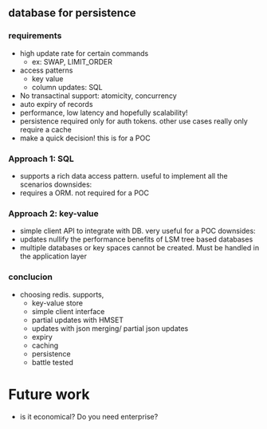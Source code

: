 ## database for persistence

### requirements
- high update rate for certain commands
    - ex: SWAP, LIMIT_ORDER
-  access patterns 
    - key value 
    - column updates: SQL
- No transactinal support: atomicity, concurrency
- auto expiry of records
- performance, low latency and hopefully scalability!
- persistence required only for auth tokens. other use cases really only require a cache
- make a quick decision! this is for a POC

### Approach 1: SQL
- supports a rich data access pattern. useful to implement all the scenarios
downsides:
- requires a ORM. not required for a POC

### Approach 2: key-value
- simple client API to integrate with DB. very useful for a POC
downsides:
- updates nullify the performance benefits of LSM tree based databases
- multiple databases or key spaces cannot be created. Must be handled in the application layer  

### conclucion
- choosing redis. supports,
    - key-value store
    - simple client interface
    - partial updates with HMSET
    - updates with json merging/ partial json updates
    - expiry
    - caching
    - persistence
    - battle tested

# Future work
- is it economical? Do you need enterprise?
